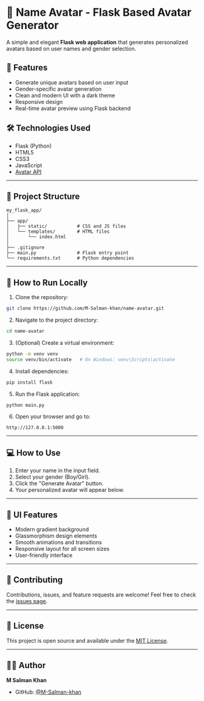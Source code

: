 
# 🎨 Name Avatar - Flask Based Avatar Generator

A simple and elegant **Flask web application** that generates personalized avatars based on user names and gender selection.

## 🌟 Features

- Generate unique avatars based on user input
- Gender-specific avatar generation
- Clean and modern UI with a dark theme
- Responsive design
- Real-time avatar preview using Flask backend

## 🛠️ Technologies Used

- Flask (Python)
- HTML5
- CSS3
- JavaScript
- [Avatar API](https://avatar.iran.liara.run/)

---

## 📂 Project Structure
```text
my_flask_app/
│
├── app/
│   ├── static/           # CSS and JS files
│   └── templates/        # HTML files
│       └── index.html
│
├── .gitignore
├── main.py               # Flask entry point
└── requirements.txt      # Python dependencies
```
---

## 🚀 How to Run Locally

1. Clone the repository:
```bash
git clone https://github.com/M-Salman-khan/name-avatar.git
```

2. Navigate to the project directory:
```bash
cd name-avatar
```

3. (Optional) Create a virtual environment:
```bash
python -m venv venv
source venv/bin/activate   # On Windows: venv\Scripts\activate
```

4. Install dependencies:
```bash
pip install flask
```

5. Run the Flask application:
```bash
python main.py
```

6. Open your browser and go to:
```
http://127.0.0.1:5000
```

---

## 💻 How to Use

1. Enter your name in the input field.
2. Select your gender (Boy/Girl).
3. Click the "Generate Avatar" button.
4. Your personalized avatar will appear below.

---

## 🎨 UI Features

- Modern gradient background
- Glassmorphism design elements
- Smooth animations and transitions
- Responsive layout for all screen sizes
- User-friendly interface

---

## 🤝 Contributing

Contributions, issues, and feature requests are welcome! Feel free to check the [issues page](https://github.com/M-Salman-khan/name-avatar/issues).

---

## 📝 License

This project is open source and available under the [MIT License](LICENSE).

---

## 👨‍💻 Author

**M Salman Khan**  
- GitHub: [@M-Salman-khan](https://github.com/M-Salman-khan)
